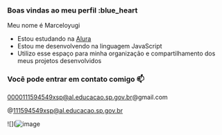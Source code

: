 ### Boas vindas ao meu perfil :blue_heart

Meu nome é Marceloyugi

- Estou estudando na [Alura](https://www.alura.com.br)
- Estou me desenvolvendo na linguagem JavaScript
- Utilizo esse espaço para minha organização e compartilhamento dos meus projetos desenvolvidos

### Você pode entrar em contato comigo 📫

0000111594549xsp@al.educacao.sp.gov.br@gmail.com

@111594549xsp@al.educacao.sp.gov.br

![](![image](https://github.com/user-attachments/assets/6111463c-9ab1-4b36-833b-7bc087c9732a)


